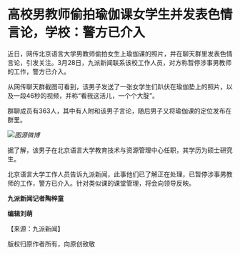 # 高校男教师偷拍瑜伽课女学生并发表色情言论，学校：警方已介入

近日，网传北京语言大学男教师偷拍女生上瑜伽课的照片，并在聊天群里发表色情言论，引发关注。3月28日，九派新闻联系该校工作人员，对方称暂停涉事男教师的工作，警方已介入。

从网传聊天群截图可看到，该男子发送了一张女学生们趴伏在瑜伽垫上的照片，以及一段46秒的视频，并称“看我这活儿，一个个大腚”。

群聊成员有363人，其中有人附和该男子言论，随后男子又将瑜伽课的定位发布在群里。

![](https://inews.gtimg.com/news_bt/OF1bsT_1m9A_e9ub8hk434kBIHpJbiEQmH-DZVJpsPJDYAA/1000)_图源微博_

据了解，该男子在北京语言大学教育技术与资源管理中心任职，其学历为硕士研究生。

北京语言大学工作人员告诉九派新闻，此事他们已了解正在处理，已暂停涉事男教师的工作，警方已介入。针对类似课的课堂管理，将会向领导反映。

**九派新闻记者陶梓童**

**编辑刘萌**

【来源：九派新闻】

版权归原作者所有，向原创致敬

